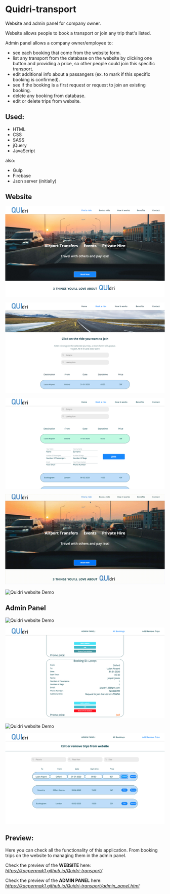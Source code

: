 # Quidri-transport

Website and admin panel for company owner.


Website allows people to book a transport or join any trip that's listed.

Admin panel allows a company owner/employee to: 
- see each booking that come from the website form.
- list any transport from the database on the website by clicking one button and providing a price,
so other people could join this specific transport.
- edit additional info about a passangers (ex. to mark if this specific booking is confirmed).
- see if the booking is a first request or request to join an existing booking.
- delete any booking from database.
- edit or delete trips from website.


## Used: 
- HTML
- CSS
- SASS
- jQuery
- JavaScript

also:
- Gulp
- Firebase
- Json server (initially)

## Website

![Quidri website Demo](demo/quidri1.png)<br/>

![Quidri website Demo](demo/quidri2.png)<br/>

![Quidri website Demo](demo/quidri3.png)<br/>

![Quidri website Demo](demo/quidri4.gif)<br/>

![Quidri website Demo](demo/quidri5.gif)

## Admin Panel

![Quidri website Demo](demo/admin1.gif)<br/>

![Quidri website Demo](demo/admin2.png)<br/>

![Quidri website Demo](demo/admin3.gif)<br/>

![Quidri website Demo](demo/admin4.png)


## Preview:

Here you can check all the functionality of this application. From booking trips on the website to managing them in the admin panel.

Check the preview of the <b>WEBSITE</b> here: *https://kacpermak1.github.io/Quidri-transport/*

Check the preview of the <b>ADMIN PANEL</b> here: *https://kacpermak1.github.io/Quidri-transport/admin_panel.html*

